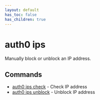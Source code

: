 ```yaml
---
layout: default
has_toc: false
has_children: true
---
```

# auth0 ips

Manually block or unblock an IP address.

## Commands

- [auth0 ips check](auth0_ips_check.md) - Check IP address
- [auth0 ips unblock](auth0_ips_unblock.md) - Unblock IP address

